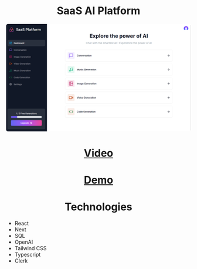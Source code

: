 <h1 align='center'>SaaS AI Platform</h1>
<img src='/ui_pic.png'/>
<h1 align="center">
<a align='center' href='https://www.youtube.com/watch?v=vfGZt_kllYE'>Video</a>
</h1>
<h1 align="center">
<a align=center href='https://ai-saas-platform-mu.vercel.app/'>Demo</a>
</h1>
<h1 align="center">Technologies</h1>
<ul>
  <li>
    React
  </li>
    <li>
    Next
  </li>
    <li>
    SQL
  </li>
    <li>
    OpenAI
  </li>
    <li>
    Tailwind CSS
  </li>
    <li>
    Typescript
  </li>
    <li>
    Clerk
  </li>
</ul>
